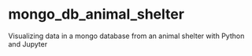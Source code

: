 # mongo_db_animal_shelter
Visualizing data in a mongo database from an animal shelter with Python and Jupyter
